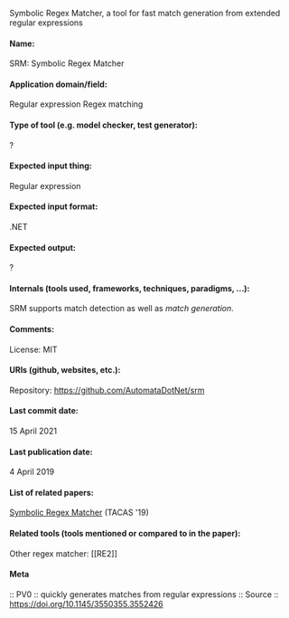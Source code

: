 Symbolic Regex Matcher, a tool for fast match generation from extended regular expressions

#### Name:
SRM: Symbolic Regex Matcher

#### Application domain/field:
Regular expression
Regex matching

#### Type of tool (e.g. model checker, test generator):
?

#### Expected input thing:
Regular expression

#### Expected input format:
.NET

#### Expected output:
?

#### Internals (tools used, frameworks, techniques, paradigms, ...):
SRM supports match detection as well as *match generation*.

#### Comments:
License: MIT

#### URIs (github, websites, etc.):
Repository: https://github.com/AutomataDotNet/srm

#### Last commit date:
15 April 2021

#### Last publication date:
4 April 2019

#### List of related papers:
[Symbolic Regex Matcher](https://doi.org/10.1007/978-3-030-17462-0_24) (TACAS '19)

#### Related tools (tools mentioned or compared to in the paper):
Other regex matcher: [[RE2]]

#### Meta
:: PV0 :: quickly generates matches from regular expressions
:: Source :: https://doi.org/10.1145/3550355.3552426
